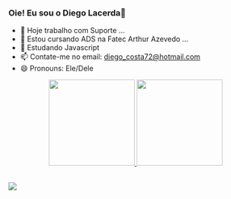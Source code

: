 ### Oie! Eu sou o Diego Lacerda👋
- 🔭 Hoje trabalho com Suporte ...
- 🌱 Estou cursando ADS na Fatec Arthur Azevedo ...
- 🌱 Estudando Javascript
- 📫 Contate-me no email: diego_costa72@hotmail.com
- 😄 Pronouns: Ele/Dele

<div align="center">
  <a href="https://github.com/Lacerda72">
  <img height="170em" src="https://github-readme-stats.vercel.app/api?username=Lacerda72&show_icons=true&theme=dracula&include_all_commits=true&count_private=true"/>
  <img height="170em" src="https://github-readme-stats.vercel.app/api/top-langs/?username=Lacerda72&layout=compact&langs_count=7&theme=dracula"/>
</div>

 ##
 
<div>
<a href="MEULINK" target="_blank"><img src="https://img.shields.io/badge/-LinkedIn-%230077B5?style=for-the-badge&logo=linkedin&logoColor=white" target="_blank"></a>
</div>
